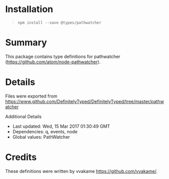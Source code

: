# Installation
> `npm install --save @types/pathwatcher`

# Summary
This package contains type definitions for pathwatcher (https://github.com/atom/node-pathwatcher).

# Details
Files were exported from https://www.github.com/DefinitelyTyped/DefinitelyTyped/tree/master/pathwatcher

Additional Details
 * Last updated: Wed, 15 Mar 2017 01:30:49 GMT
 * Dependencies: q, events, node
 * Global values: PathWatcher

# Credits
These definitions were written by vvakame <https://github.com/vvakame/>.
